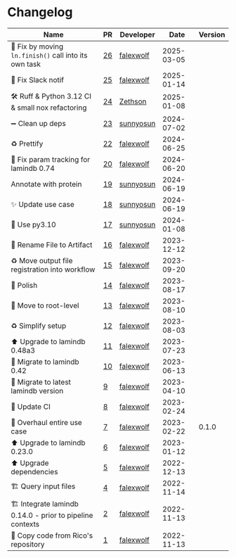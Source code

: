 # Changelog

<!-- prettier-ignore -->
Name | PR | Developer | Date | Version
--- | --- | --- | --- | ---
💚 Fix by moving `ln.finish()` call into its own task | [26](https://github.com/laminlabs/redun-lamin/pull/26) | [falexwolf](https://github.com/falexwolf) | 2025-03-05 |
👷 Fix Slack notif | [25](https://github.com/laminlabs/redun-lamin/pull/25) | [falexwolf](https://github.com/falexwolf) | 2025-01-14 |
🛠️ Ruff & Python 3.12 CI & small nox refactoring | [24](https://github.com/laminlabs/redun-lamin/pull/24) | [Zethson](https://github.com/Zethson) | 2025-01-08 |
➖ Clean up deps | [23](https://github.com/laminlabs/redun-lamin/pull/23) | [sunnyosun](https://github.com/sunnyosun) | 2024-07-02 |
♻️ Prettify | [22](https://github.com/laminlabs/redun-lamin/pull/22) | [falexwolf](https://github.com/falexwolf) | 2024-06-25 |
💚 Fix param tracking for lamindb 0.74 | [20](https://github.com/laminlabs/redun-lamin-fasta/pull/20) | [falexwolf](https://github.com/falexwolf) | 2024-06-20 |
Annotate with protein | [19](https://github.com/laminlabs/redun-lamin-fasta/pull/19) | [sunnyosun](https://github.com/sunnyosun) | 2024-06-19 |
✨ Update use case | [18](https://github.com/laminlabs/redun-lamin-fasta/pull/18) | [sunnyosun](https://github.com/sunnyosun) | 2024-06-19 |
👷 Use py3.10 | [17](https://github.com/laminlabs/redun-lamin-fasta/pull/17) | [sunnyosun](https://github.com/sunnyosun) | 2024-01-08 |
🚚 Rename File to Artifact | [16](https://github.com/laminlabs/redun-lamin-fasta/pull/16) | [falexwolf](https://github.com/falexwolf) | 2023-12-12 |
♻️ Move output file registration into workflow | [15](https://github.com/laminlabs/redun-lamin-fasta/pull/15) | [falexwolf](https://github.com/falexwolf) | 2023-09-20 |
📝 Polish | [14](https://github.com/laminlabs/redun-lamin-fasta/pull/14) | [falexwolf](https://github.com/falexwolf) | 2023-08-17 |
🎨 Move to root-level | [13](https://github.com/laminlabs/redun-lamin-fasta/pull/13) | [falexwolf](https://github.com/falexwolf) | 2023-08-10 |
♻️ Simplify setup | [12](https://github.com/laminlabs/redun-lamin-fasta/pull/12) | [falexwolf](https://github.com/falexwolf) | 2023-08-03 |
⬆️ Upgrade to lamindb 0.48a3 | [11](https://github.com/laminlabs/redun-lamin-fasta/pull/11) | [falexwolf](https://github.com/falexwolf) | 2023-07-23 |
🚚 Migrate to lamindb 0.42 | [10](https://github.com/laminlabs/redun-lamin-fasta/pull/10) | [falexwolf](https://github.com/falexwolf) | 2023-06-13 |
:truck: Migrate to latest lamindb version | [9](https://github.com/laminlabs/redun-lamin-fasta/pull/9) | [falexwolf](https://github.com/falexwolf) | 2023-04-10 |
👷 Update CI | [8](https://github.com/laminlabs/redun-lamin-fasta/pull/8) | [falexwolf](https://github.com/falexwolf) | 2023-02-24 |
🚸 Overhaul entire use case | [7](https://github.com/laminlabs/redun-lamin-fasta/pull/7) | [falexwolf](https://github.com/falexwolf) | 2023-02-22 | 0.1.0
⬆️ Upgrade to lamindb 0.23.0 | [6](https://github.com/laminlabs/redun-lamin-fasta/pull/6) | [falexwolf](https://github.com/falexwolf) | 2023-01-12 |
⬆️ Upgrade dependencies | [5](https://github.com/laminlabs/redun-lamin-fasta/pull/5) | [falexwolf](https://github.com/falexwolf) | 2022-12-13 |
🏗️ Query input files | [4](https://github.com/laminlabs/redun-lamin-fasta/pull/4) | [falexwolf](https://github.com/falexwolf) | 2022-11-14 |
🏗️ Integrate lamindb 0.14.0 - prior to pipeline contexts | [2](https://github.com/laminlabs/redun-lamin-fasta/pull/2) | [falexwolf](https://github.com/falexwolf) | 2022-11-13 |
🚚 Copy code from Rico's repository | [1](https://github.com/laminlabs/redun-lamin-fasta/pull/1) | [falexwolf](https://github.com/falexwolf) | 2022-11-13 |
